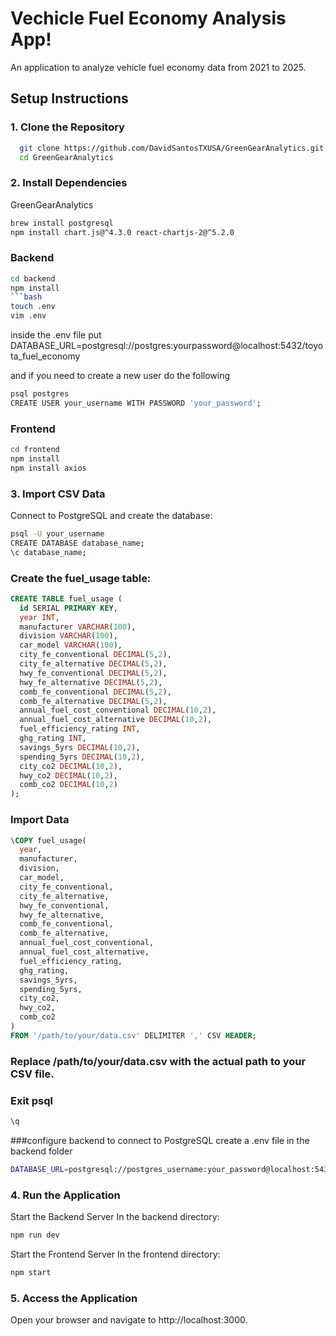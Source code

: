 # Vechicle Fuel Economy Analysis App!

An application to analyze vehicle fuel economy data from 2021 to 2025.

## Setup Instructions

### 1. Clone the Repository

```bash
  git clone https://github.com/DavidSantosTXUSA/GreenGearAnalytics.git
  cd GreenGearAnalytics
```
### 2. Install Dependencies

GreenGearAnalytics
```bash
brew install postgresql
npm install chart.js@^4.3.0 react-chartjs-2@^5.2.0
```

### Backend
```bash
cd backend
npm install
```bash 
touch .env 
vim .env
```

inside the .env file put
DATABASE_URL=postgresql://postgres:yourpassword@localhost:5432/toyota_fuel_economy

and if you need to create a new user do the following

```bash
psql postgres 
CREATE USER your_username WITH PASSWORD 'your_password';
```

### Frontend

```bash
cd frontend
npm install
npm install axios
```
### 3. Import CSV Data

Connect to PostgreSQL and create the database:

```bash
psql -U your_username
CREATE DATABASE database_name;
\c database_name;
```

### Create the fuel_usage table:

```sql
CREATE TABLE fuel_usage (
  id SERIAL PRIMARY KEY,
  year INT,
  manufacturer VARCHAR(100),
  division VARCHAR(100),
  car_model VARCHAR(100),
  city_fe_conventional DECIMAL(5,2),
  city_fe_alternative DECIMAL(5,2),
  hwy_fe_conventional DECIMAL(5,2),
  hwy_fe_alternative DECIMAL(5,2),
  comb_fe_conventional DECIMAL(5,2),
  comb_fe_alternative DECIMAL(5,2),
  annual_fuel_cost_conventional DECIMAL(10,2),
  annual_fuel_cost_alternative DECIMAL(10,2),
  fuel_efficiency_rating INT,
  ghg_rating INT,
  savings_5yrs DECIMAL(10,2),
  spending_5yrs DECIMAL(10,2),
  city_co2 DECIMAL(10,2),
  hwy_co2 DECIMAL(10,2),
  comb_co2 DECIMAL(10,2)
);
```
### Import Data

```sql
\COPY fuel_usage(
  year,
  manufacturer,
  division,
  car_model,
  city_fe_conventional,
  city_fe_alternative,
  hwy_fe_conventional,
  hwy_fe_alternative,
  comb_fe_conventional,
  comb_fe_alternative,
  annual_fuel_cost_conventional,
  annual_fuel_cost_alternative,
  fuel_efficiency_rating,
  ghg_rating,
  savings_5yrs,
  spending_5yrs,
  city_co2,
  hwy_co2,
  comb_co2
)
FROM '/path/to/your/data.csv' DELIMITER ',' CSV HEADER;
```
### Replace /path/to/your/data.csv with the actual path to your CSV file.

### Exit psql

```sql
\q
```
###configure backend to connect to PostgreSQL
create a .env file in the backend folder
```bash
DATABASE_URL=postgresql://postgres_username:your_password@localhost:5432/databasename
```

### 4. Run the Application
Start the Backend Server
In the backend directory:

```bash
npm run dev
```

Start the Frontend Server
In the frontend directory:

```bash
npm start
```

### 5. Access the Application
Open your browser and navigate to http://localhost:3000.

